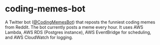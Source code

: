 # coding-memes-bot

A Twitter bot ([@CodingMemesBot](https://twitter.com/CodingMemesBot)) that reposts the funniest coding memes from Reddit.
The bot currently posts a meme every hour. It uses AWS Lambda, AWS RDS (Postgres instance), AWS EventBridge for scheduling, and AWS CloudWatch for logging.
